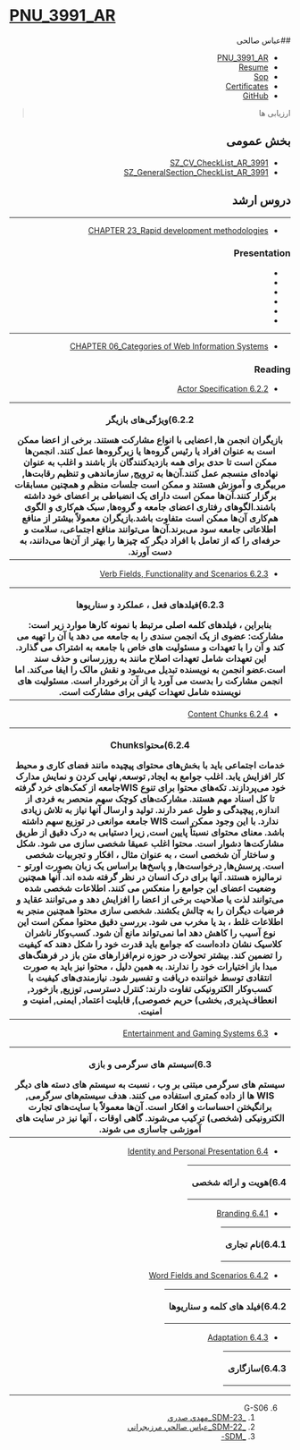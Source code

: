 # [PNU_3991_AR](https://github.com/salehiaccount/PNU_3991_AR)

<div dir="rtl">
    
##عباس صالحی 
- [PNU_3991_AR](https://github.com/salehiaccount/PNU_3991_AR)
- [Resume](https://soheilemail.github.io/ )
- [Sop](https://salehiaccount.github.io/Sop/)
- [Certificates]()
- [GitHub](https://github.com/salehiaccount)
    
> ارزیابی ها
##  بخش عمومی
- [SZ_CV_CheckList_AR_3991]()
- [SZ_GeneralSection_CheckList_AR_3991]()

## دروس ارشد
------------------
- [CHAPTER 23_Rapid development methodologies]() 

### Presentation

- []()
- []()
- []()
- []()
- []()
- []()

----------------------------------------
- [CHAPTER 06_Categories of Web Information Systems]()

### Reading

- [6.2.2 Actor Specification]()

<table style="width:100%">
  <tr>
  <th >
 <p>6.2.2)ویژگی‌های بازیگر</p>
    بازیگران انجمن ها, اعضایی با انواع مشارکت هستند. برخی از اعضا ممکن است به عنوان افراد یا رئیس گروه‌ها یا زیرگروه‌ها عمل کنند. انجمن‌ها ممکن است تا حدی برای همه بازدیدکنندگان باز باشند و اغلب به عنوان نهاده‌ای منسجم عمل کنند.آن‌ها به ترویج, سازماندهی و تنظیم رقابت‌ها, مربیگری و آموزش هستند و ممکن است جلسات منظم و همچنین مسابقات برگزار کنند.آن‌ها ممکن است دارای یک انضباطی بر اعضای خود داشته باشند.الگوهای رفتاری اعضای جامعه و گروه‌ها, سبک هم‌کاری و الگوی هم‌کاری آن‌ها ممکن است متفاوت باشد.بازیگران معمولاً بیشتر از منافع اطلاعاتی جامعه سود می‌برند.آن‌ها می‌توانند منافع اجتماعی، سلامت و حرفه‌ای را که از تعامل با افراد دیگر که چیزها را بهتر از آن‌ها می‌دانند، به دست آورند.
</th >
  </tr>
   </table>
   
- [6.2.3 Verb Fields, Functionality and Scenarios]()

<table style="width:100%">
  <tr>
  <th >
 <p>6.2.3)فیلدهای فعل ، عملکرد و سناریوها</p>
    بنابراین ، فیلدهای کلمه اصلی مرتبط با نمونه کارها موارد زیر است: مشارکت: عضوی از یک انجمن سندی را به جامعه می دهد یا آن را تهیه می کند و آن را با تعهدات و مسئولیت های خاص با جامعه به اشتراک می گذارد. این تعهدات شامل تعهدات اصلاح مانند به روزرسانی و حذف سند است.عضو انجمن به نویسنده تبدیل می‌شود و نقش مالک را ایفا می‌کند. اما انجمن مشارکت را بدست می آورد یا از آن برخوردار است. مسئولیت های نویسنده شامل تعهدات کیفی برای مشارکت است.
</th >
  </tr>
   </table>

- [6.2.4 Content Chunks]()

<table style="width:100%">
  <tr>
  <th >
 <p>6.2.4)محتواChunks</p>
      خدمات اجتماعی باید با بخش‌های محتوای پیچیده مانند فضای کاری و محیط کار افزایش یابد. اغلب جوامع به ایجاد, توسعه, نهایی کردن و نمایش مدارک خود می‌پردازند. تکه‌های محتوا برای تنوع WISجامعه از کمک‌های خرد گرفته تا کل اسناد مهم هستند. مشارکت‌های کوچک سهم منحصر به فردی از اندازه, پیچیدگی و طول عمر دارند. تولید و ارسال آنها نیاز به تلاش زیادی ندارد. با این وجود ممکن است WIS جامعه موانعی در توزیع سهم داشته باشد. معنای محتوای نسبتاً پایین است, زیرا دستیابی به درک دقیق از طریق مشارکت‌ها دشوار است. محتوا اغلب عمیقا شخصی سازی می شود. شکل و ساختار آن شخصی است ، به عنوان مثال ، افکار و تجربیات شخصی است. پرسش‌ها, درخواست‌ها, و پاسخ‌ها براساس یک زبان بصورت اورتو - نرمالیزه هستند. آنها برای درک انسان در نظر گرفته شده اند. آنها همچنین وضعیت اعضای این جوامع را منعکس می کنند. اطلاعات شخصی شده می‌توانند لذت یا صلاحیت برخی از اعضا را افزایش دهد و می‌توانند عقاید و فرضیات دیگران را به چالش بکشند. شخصی سازی محتوا همچنین منجر به اطلاعات غلط ، بد یا مخرب می شود. بررسی دقیق محتوا ممکن است این نوع آسیب را کاهش دهد اما نمی‌تواند مانع آن شود. کسب‌وکار ناشران کلاسیک نشان داده‌است که جوامع باید قدرت خود را شکل دهند که کیفیت را تضمین کند. بیشتر تحولات در حوزه نرم‌افزارهای متن باز در فرهنگ‌های مبدا باز اختیارات خود را ندارند. به همین دلیل ، محتوا نیز باید به صورت انتقادی توسط خواننده دریافت و تفسیر شود. نیازمندی‌های کیفیت با کسب‌وکار الکترونیکی تفاوت دارند: کنترل دسترسی, توزیع, بازخورد, انعطاف‌پذیری, بخشی) حریم خصوصی), قابلیت اعتماد, ایمنی, امنیت و امنیت.
</th >
  </tr>
   </table>

- [6.3 Entertainment and Gaming Systems]()

<table style="width:100%">
  <tr>
  <th >
 <p>6.3)سیستم های سرگرمی و بازی</p>
      سیستم های سرگرمی مبتنی بر وب ، نسبت به سیستم های دسته های دیگر WIS ها از داده کمتری استفاده می کنند. هدف سیستم‌های سرگرمی, برانگیختن احساسات و افکار است. آن‌ها معمولاً با سایت‌های تجارت الکترونیکی (شخصی) ترکیب می‌شوند. گاهی اوقات ، آنها نیز در سایت های آموزشی جاسازی می شوند.
</th >
  </tr>
   </table>

- [6.4 Identity and Personal Presentation]()

<table style="width:100%">
  <tr>
  <th >
 <p>6.4)هویت و ارائه شخصی</p>
</th >
  </tr>
   </table>

- [6.4.1 Branding]()

<table style="width:100%">
  <tr>
  <th >
 <p>6.4.1)نام تجاری</p>
</th >
  </tr>
   </table>

- [6.4.2 Word Fields and Scenarios]()

<table style="width:100%">
  <tr>
  <th >
 <p>6.4.2)فیلد های کلمه و سناریوها </p>
</th >
  </tr>
   </table>

- [6.4.3 Adaptation]()

<table style="width:100%">
  <tr>
  <th >
 <p>6.4.3)سازگاری</p>
</th >
  </tr>
   </table>

-------------------
6. G-S06
    1. [_SDM-23_مهدي صدري](https://github.com/AliRazavi-edu/PNU_3991/tree/master/_MSc/SoftwareDevelopmentMethodologies/1115282_01/23_%D9%85%D9%87%D8%AF%D9%8A%20%D8%B5%D8%AF%D8%B1%D9%8A)    
    1. [_SDM-22_عباس صالحي مرزيجراني](https://github.com/AliRazavi-edu/PNU_3991/tree/master/_MSc/SoftwareDevelopmentMethodologies/1115282_01/22_%D8%B9%D8%A8%D8%A7%D8%B3%20%D8%B5%D8%A7%D9%84%D8%AD%D9%8A%20%D9%85%D8%B1%D8%B2%D9%8A%D8%AC%D8%B1%D8%A7%D9%86%D9%8A)    
    1. [_SDM-]()
</div>
